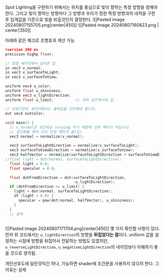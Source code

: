 Spot Lighting을 구현하기 위해서는 위치를 중심으로 빛이 향하는 특정 방향을 정해야한다. 그리고 빛이 향하는 방향마다 그 방향과 우리가 정한 특정 방향과의 내적을 구한 후 임계값을 기준으로 빛을 비출것인지 결정한다.
![[Pasted image 20240807155705.png|center|450]]
![[Pasted image 20240807160823.png | center|350]]

아래와 같은 체크로 조명효과 계산 가능 
```cpp  title:'Spotlight fragment shader' hl:11,12,26,29-36 ar:32-35
#version 300 es
precision highp float;
 
// 정점 셰이더에서 넘어온 값
in vec3 v_normal;
in vec3 v_surfaceToLight;
in vec3 v_surfaceToView;
 
uniform vec4 u_color;
uniform float u_shininess;
uniform vec3 u_lightDirection;
uniform float u_limit;          // 내적 공간에서의 값
 
// 프래그먼트 셰이더에서는 출력값을 선언해야 합니다.
out vec4 outColor;
 
void main() {
  // v_normal은 보간되는 varying 이기 때문에 단위 벡터가 아닙니다.
  // 정규화를 해야 다시 단위 벡터가 됩니다.
  vec3 normal = normalize(v_normal);
 
  vec3 surfaceToLightDirection = normalize(v_surfaceToLight);
  vec3 surfaceToViewDirection = normalize(v_surfaceToView);
  vec3 halfVector = normalize(surfaceToLightDirection + surfaceToViewDirection);
//float light = dot(normal, surfaceToLightDirection);
  float light = 0.0;
  float specular = 0.0;
 
  float dotFromDirection = dot(surfaceToLightDirection,
                               -u_lightDirection);
  if (dotFromDirection >= u_limit) {
    light = dot(normal, surfaceToLightDirection);
    if (light > 0.0) {
      specular = pow(dot(normal, halfVector), u_shininess);
    }
  }
  // 중략 
  
```

![[Pasted image 20240807171704.png|center|450]]
몇 가지 확인할 사항이 있다. 먼저 위 코드에서는 `u_lightDirection`의 방향을 **뒤집었다는 점**이다. uniform 값을 설정하는 시점에 방향을 뒤집어서 전달하는 방법도 있겠지만, `u_reverseLightDirection`, `u_negativeLightDirection`의 네이밍보다 이해하기 좋을 것으로 생각됨.

개인선호도에 달린것익긴 하나, 가능하면 shader에 조건문을 사용하지 않으려 한다. 그 이유는 실제